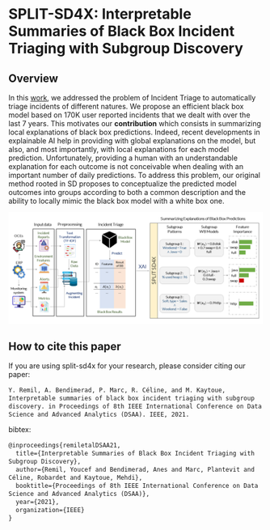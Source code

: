 # SPLIT-SD4X: Interpretable Summaries of Black Box Incident Triaging with Subgroup Discovery

## Overview

In this [work](https://www.researchgate.net/publication/353776685_Interpretable_Summaries_of_Black_Box_Incident_Triaging_with_Subgroup_Discovery), we addressed the problem of Incident Triage to automatically triage incidents of different natures. We propose an efficient black box model based on 170K user reported incidents that we dealt with over the last 7 years. This motivates our **contribution** which consists in summarizing local explanations of black box predictions. Indeed, recent developments in explainable AI help in providing with global explanations on the model, but also, and most importantly, with local explanations for each model prediction. Unfortunately, providing a human with an understandable explanation for each outcome is not conceivable when dealing with an important number of daily predictions. To address this problem, our original method rooted in SD proposes to conceptualize the predicted model outcomes into groups according to both a common description and the ability to locally mimic the black box model with a white box one.

![overview](docs/images/overviewSchema.png)

## How to cite this paper

If you are using split-sd4x for your research, please consider citing our paper:
        
    Y. Remil, A. Bendimerad, P. Marc, R. Céline, and M. Kaytoue, Interpretable summaries of black box incident triaging with subgroup discovery. in Proceedings of 8th IEEE International Conference on Data Science and Advanced Analytics (DSAA). IEEE, 2021.
    
bibtex:
  
    @inproceedings{remiletalDSAA21,
      title={Interpretable Summaries of Black Box Incident Triaging with Subgroup Discovery},
      author={Remil, Youcef and Bendimerad, Anes and Marc, Plantevit and Céline, Robardet and Kaytoue, Mehdi},
      booktitle={Proceedings of 8th IEEE International Conference on Data Science and Advanced Analytics (DSAA)},
      year={2021},
      organization={IEEE}
    }
